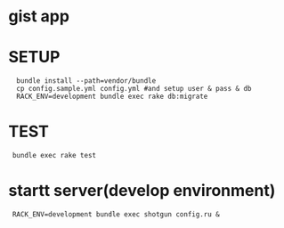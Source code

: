 # gist app

# SETUP
```
  bundle install --path=vendor/bundle
  cp config.sample.yml config.yml #and setup user & pass & db
  RACK_ENV=development bundle exec rake db:migrate
```

# TEST
```
 bundle exec rake test
``` 

# startt server(develop environment)
```
 RACK_ENV=development bundle exec shotgun config.ru &
```
